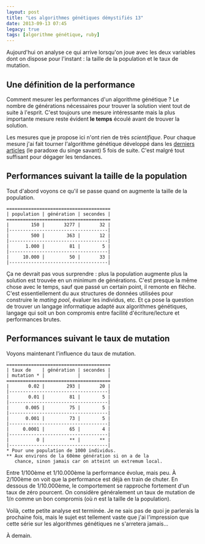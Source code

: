 ```yaml
---
layout: post
title: "Les algorithmes génétiques démystifiés 13"
date: 2013-09-13 07:45
legacy: true
tags: [algorithme génétique, ruby]
---
```




Aujourd'hui on analyse ce qui arrive lorsqu'on joue avec les deux
variables dont on dispose pour l'instant : la taille de la population
et le taux de mutation.

<!-- more -->

Une définition de la performance
--------------------------------
Comment mesurer les performances d'un algorithme génétique ? Le nombre de
générations nécessaires pour trouver la solution vient tout de suite à
l'esprit. C'est toujours une mesure intéressante mais la plus importante
mesure reste évident **le temps** écoulé avant de trouver la solution.

Les mesures que je propose ici n'ont rien de très *scientifique*. Pour
chaque mesure j'ai fait tourner l'algorithme génétique développé dans les
[derniers articles](http://lkdjiin.github.io/blog/2013/09/08/les-algorithmes-genetiques-demystifies-8-le-paradoxe-du-singe-savant/) (le paradoxe du singe savant) 5 fois de suite.
C'est malgré tout suffisant pour dégager les tendances.

Performances suivant la taille de la population
-----------------------------------------------
Tout d'abord voyons ce qu'il se passe quand on augmente la taille de la
population.

    ======================================
    | population | génération | secondes |
    ======================================
    |        150 |       3277 |       32 |
    |------------------------------------|
    |        500 |        363 |       12 |
    |------------------------------------|
    |      1.000 |         81 |        5 |
    |------------------------------------|
    |     10.000 |         50 |       33 |
    |------------------------------------|

Ça ne devrait pas vous surprendre : plus la population augmente plus la
solution est trouvée en un minimum de générations. C'est presque la même
chose avec le temps, sauf que passé un certain point, il remonte en flêche.
C'est essentiellement du aux structures de données utilisées pour
construire le *mating pool*, évaluer les individus, etc. Et ça pose la
question de trouver un langage informatique adapté aux algorithmes
génétiques, langage qui soit un bon compromis entre facilité
d'écriture/lecture et performances brutes.

Performances suivant le taux de mutation
----------------------------------------

Voyons maintenant l'influence du taux de mutation.

    ======================================
    | taux de    | génération | secondes |
    | mutation * |            |          |
    ======================================
    |       0.02 |        293 |       20 |
    |------------------------------------|
    |       0.01 |         81 |        5 |
    |------------------------------------|
    |      0.005 |         75 |        5 |
    |------------------------------------|
    |      0.001 |         73 |        5 |
    |------------------------------------|
    |     0.0001 |         65 |        4 |
    |------------------------------------|
    |          0 |         ** |       ** |
    |------------------------------------|
    * Pour une population de 1000 individus.
    ** Aux environs de la 60ème génération si on a de la
       chance, sinon jamais car on atteint un extremum local.

Entre 1/100ème et 1/10.000ème la performance évolue, mais peu. À 2/100ème on
voit que la performance est déjà en train de chuter. En dessous de
1/10.000ème, le comportement se rapproche fortement d'un taux de zéro pourcent.
On considère généralement un taux de mutation de 1/*n* comme un bon
compromis (où *n* est la taille de la population).

Voilà, cette petite analyse est terminée.
Je ne sais pas de quoi je parlerais la prochaine fois, mais le sujet
est tellement vaste que j'ai l'impression que
cette série sur les algorithmes génétiques ne s'arretera jamais…





À demain.


